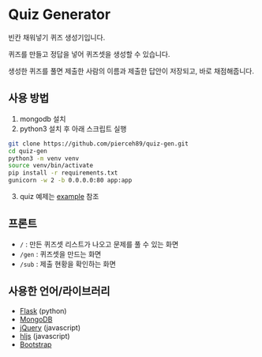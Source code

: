 # Quiz Generator
빈칸 채워넣기 퀴즈 생성기입니다.

퀴즈를 만들고 정답을 넣어 퀴즈셋을 생성할 수 있습니다.

생성한 퀴즈를 풀면 제출한 사람의 이름과 제출한 답안이 저장되고, 바로 채점해줍니다.

## 사용 방법

1. mongodb 설치
2. python3 설치 후 아래 스크립트 실행
```bash
git clone https://github.com/pierceh89/quiz-gen.git
cd quiz-gen
python3 -m venv venv
source venv/bin/activate
pip install -r requirements.txt
gunicorn -w 2 -b 0.0.0.0:80 app:app
```
3. quiz 예제는 [example](example) 참조

## 프론트
- `/` : 만든 퀴즈셋 리스트가 나오고 문제를 풀 수 있는 화면
- `/gen` : 퀴즈셋을 만드는 화면
- `/sub` : 제출 현황을 확인하는 화면

## 사용한 언어/라이브러리

- [Flask](https://flask.palletsprojects.com/) (python)
- [MongoDB](https://www.mongodb.com/)
- [jQuery](https://jquery.com/) (javascript)
- [hljs](https://highlightjs.org/) (javascript)
- [Bootstrap](https://getbootstrap.com/)
